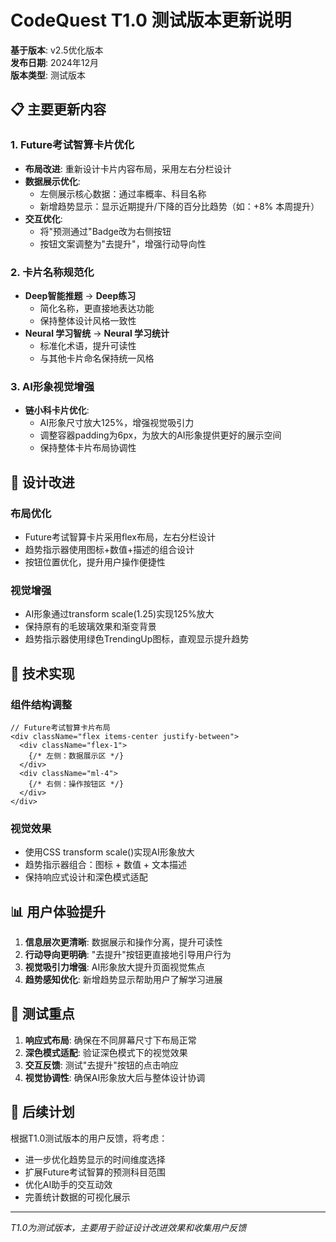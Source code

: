# CodeQuest T1.0 测试版本更新说明

**基于版本**: v2.5优化版本  
**发布日期**: 2024年12月  
**版本类型**: 测试版本

## 📋 主要更新内容

### 1. Future考试智算卡片优化
- **布局改进**: 重新设计卡片内容布局，采用左右分栏设计
- **数据展示优化**: 
  - 左侧展示核心数据：通过率概率、科目名称
  - 新增趋势显示：显示近期提升/下降的百分比趋势（如：+8% 本周提升）
- **交互优化**: 
  - 将"预测通过"Badge改为右侧按钮
  - 按钮文案调整为"去提升"，增强行动导向性

### 2. 卡片名称规范化
- **Deep智能推题** → **Deep练习**
  - 简化名称，更直接地表达功能
  - 保持整体设计风格一致性
- **Neural 学习智统** → **Neural 学习统计**
  - 标准化术语，提升可读性
  - 与其他卡片命名保持统一风格

### 3. AI形象视觉增强
- **链小科卡片优化**:
  - AI形象尺寸放大125%，增强视觉吸引力
  - 调整容器padding为6px，为放大的AI形象提供更好的展示空间
  - 保持整体卡片布局协调性

## 🎨 设计改进

### 布局优化
- Future考试智算卡片采用flex布局，左右分栏设计
- 趋势指示器使用图标+数值+描述的组合设计
- 按钮位置优化，提升用户操作便捷性

### 视觉增强
- AI形象通过transform scale(1.25)实现125%放大
- 保持原有的毛玻璃效果和渐变背景
- 趋势指示器使用绿色TrendingUp图标，直观显示提升趋势

## 🔧 技术实现

### 组件结构调整
```tsx
// Future考试智算卡片布局
<div className="flex items-center justify-between">
  <div className="flex-1">
    {/* 左侧：数据展示区 */}
  </div>
  <div className="ml-4">
    {/* 右侧：操作按钮区 */}
  </div>
</div>
```

### 视觉效果
- 使用CSS transform scale()实现AI形象放大
- 趋势指示器组合：图标 + 数值 + 文本描述
- 保持响应式设计和深色模式适配

## 📊 用户体验提升

1. **信息层次更清晰**: 数据展示和操作分离，提升可读性
2. **行动导向更明确**: "去提升"按钮更直接地引导用户行为
3. **视觉吸引力增强**: AI形象放大提升页面视觉焦点
4. **趋势感知优化**: 新增趋势显示帮助用户了解学习进展

## 🎯 测试重点

1. **响应式布局**: 确保在不同屏幕尺寸下布局正常
2. **深色模式适配**: 验证深色模式下的视觉效果
3. **交互反馈**: 测试"去提升"按钮的点击响应
4. **视觉协调性**: 确保AI形象放大后与整体设计协调

## 🔄 后续计划

根据T1.0测试版本的用户反馈，将考虑：
- 进一步优化趋势显示的时间维度选择
- 扩展Future考试智算的预测科目范围
- 优化AI助手的交互动效
- 完善统计数据的可视化展示

---
*T1.0为测试版本，主要用于验证设计改进效果和收集用户反馈*